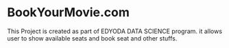 # BookYourMovie.com
This Project is created as part of EDYODA DATA SCIENCE program.
it allows user to show available seats and book seat and other stuffs.
